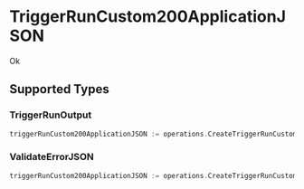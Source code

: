 # TriggerRunCustom200ApplicationJSON

Ok


## Supported Types

### TriggerRunOutput

```go
triggerRunCustom200ApplicationJSON := operations.CreateTriggerRunCustom200ApplicationJSONTriggerRunOutput(shared.TriggerRunOutput{/* values here */})
```

### ValidateErrorJSON

```go
triggerRunCustom200ApplicationJSON := operations.CreateTriggerRunCustom200ApplicationJSONValidateErrorJSON(shared.ValidateErrorJSON{/* values here */})
```

